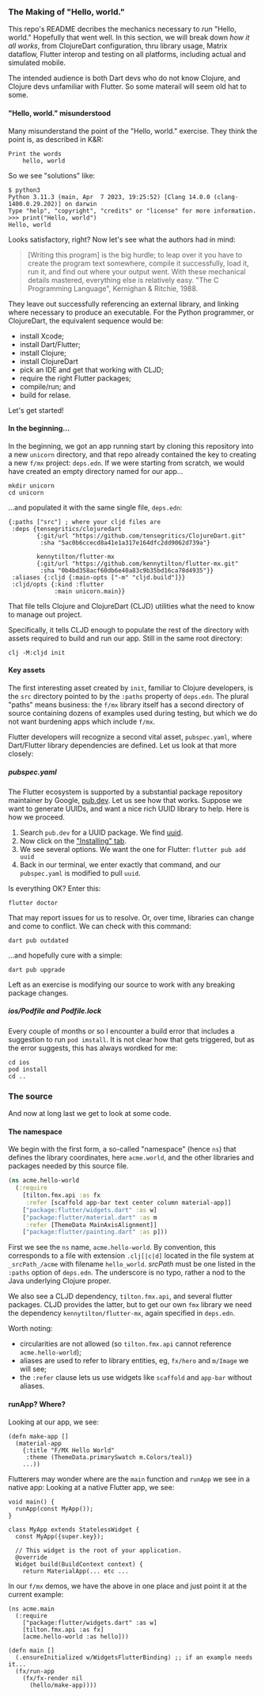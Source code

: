 ### The Making of "Hello, world."
This repo's README decribes the mechanics necessary to _run_ "Hello, world." Hopefully that went well. In this section, we will break down _how it all works_, from ClojureDart configuration, thru library usage, Matrix dataflow, Flutter interop and testing on all platforms, including actual and simulated mobile.

The intended audience is both Dart devs who do not know Clojure, and Clojure devs unfamiliar with Flutter. So some materail will seem old hat to some.

#### "Hello, world." misunderstood
Many misunderstand the point of the "Hello, world." exercise. They think the point is, as described in K&R:
```
Print the words
    hello, world
```
So we see "solutions" like:
```
$ python3
Python 3.11.3 (main, Apr  7 2023, 19:25:52) [Clang 14.0.0 (clang-1400.0.29.202)] on darwin
Type "help", "copyright", "credits" or "license" for more information.
>>> print("Hello, world")
Hello, world
```
Looks satisfactory, right? Now let's see what the authors had in mind:
> [Writing this program] is the big hurdle; to leap over it you have to create the program text somewhere, compile it successfully, load it, run it, and find out where your output went. With these mechanical details mastered, everything else is relatively easy. "The C Programming Language", Kernighan & Ritchie, 1988.

They leave out successfully referencing an external library, and linking where necessary to produce an executable. For the Python programmer, or ClojureDart, the equivalent sequence would be:
* install Xcode;
* install Dart/Flutter;
* install Clojure;
* install ClojureDart
* pick an IDE and get that working with CLJD;
* require the right Flutter packages;
* compile/run; and
* build for relase.

Let's get started!

#### In the beginning...
In the beginning, we got an app running start by cloning this repository into a new `unicorn` directory, and that repo already contained the key to creating a new `f/mx` project: `deps.edn`. If we were starting from scratch, we would have created an empty directory named for our app...
```
mkdir unicorn
cd unicorn
```
...and populated it with the same single file, `deps.edn`:
```
{:paths ["src"] ; where your cljd files are
 :deps {tensegritics/clojuredart
        {:git/url "https://github.com/tensegritics/ClojureDart.git"
         :sha "5ac0b6ccecd8a41e1a317e164dfc2dd9062d739a"}

        kennytilton/flutter-mx
        {:git/url "https://github.com/kennytilton/flutter-mx.git"
         :sha "0b4bd358acf60db6e40a83c9b35bd16ca78d4935"}}
 :aliases {:cljd {:main-opts ["-m" "cljd.build"]}}
 :cljd/opts {:kind :flutter
             :main unicorn.main}}
```
That file tells Clojure and ClojureDart (CLJD) utilities what the need to know to manage out project.

Specifically, it tells CLJD enough to populate the rest of the directory with assets required to build and run our app. Still in the same root directory:
```
clj -M:cljd init
```
#### Key assets
The first interesting asset created by `init`, familiar to Clojure developers, is the `src` directory pointed to by the `:paths` property of `deps.edn`. The plural "paths" means business: the `f/mx` library itself has a second directory of source containing dozens of examples used during testing, but which we do not want burdening apps which include `f/mx`.

Flutter developers will recognize a second vital asset, `pubspec.yaml`, where Dart/Flutter library dependencies are defined. Let us look at that more closely:

##### pubspec.yaml
The Flutter ecosystem is supported by a substantial package repository maintainer by Google, [pub.dev](https://pub.dev/). Let us see how that works. Suppose we want to generate UUIDs, and want a nice rich UUID library to help. Here is how we proceed.

1. Search `pub.dev` for a UUID package. We find [uuid](https://pub.dev/packages/uuid).
2. Now click on the ["Installing" tab](https://pub.dev/packages/uuid/install).
3. We see several options. We want the one for Flutter:
   ```flutter pub add uuid```
4. Back in our terminal, we enter exactly that command, and our `pubspec.yaml` is modified to pull `uuid`.

Is everything OK? Enter this:
```
flutter doctor
```
That may report issues for us to resolve. Or, over time, libraries can change and come to conflict. We can check with this command:
```
dart pub outdated
```
...and hopefully cure with a simple:
```
dart pub upgrade
```
Left as an exercise is modifying our source to work with any breaking package changes.

##### ios/Podfile and Podfile.lock
Every couple of months or so I encounter a build error that includes a suggestion to run `pod imstall`. It is not clear how that gets triggered, but as the error suggests, this has always wordked for me:
```
cd ios
pod install
cd ..
```
### The source
And now at long last we get to look at some code. 

#### The namespace
We begin with the first form, a so-called "namespace" (hence `ns`) that defines the library coordinates, here `acme.world`, and the other libraries and packages needed by this source file.

```clojure
(ns acme.hello-world
  (:require
    [tilton.fmx.api :as fx
     :refer [scaffold app-bar text center column material-app]]
    ["package:flutter/widgets.dart" :as w]
    ["package:flutter/material.dart" :as m
     :refer [ThemeData MainAxisAlignment]]
    ["package:flutter/painting.dart" :as p]))
```
First we see the `ns` name, `acme.hello-world`. By convention, this corresponds to a file with extension `.clj[|c|d]` located in the file system at `_srcPath_/acme` with filename `hello_world`. _srcPath_ must be one listed in the `:paths` option of `deps.edn`. The underscore is no typo, rather a nod to the Java underlying Clojure proper.

We also see a CLJD dependency, `tilton.fmx.api`, and several flutter packages. CLJD provides the latter, but to get our own `fmx` library we need the dependency `kennytilton/flutter-mx`, again specified in `deps.edn`.

Worth noting:
* circularities are not allowed (so `tilton.fmx.api` cannot reference `acme.hello-world`);
* aliases are used to refer to library entities, eg, `fx/hero` and `m/Image` we will see;
* the `:refer` clause lets us use widgets like `scaffold` and `app-bar` without aliases.

#### runApp? Where?
Looking at our app, we see:
```
(defn make-app []
  (material-app 
    {:title "F/MX Hello World"
     :theme (ThemeData.primarySwatch m.Colors/teal)}
    ...))
```
Flutterers may wonder where are the `main` function and `runApp` we see in a native app:
Looking at a native Flutter app, we see:
```
void main() {
  runApp(const MyApp());
}

class MyApp extends StatelessWidget {
  const MyApp({super.key});

  // This widget is the root of your application.
  @override
  Widget build(BuildContext context) {
    return MaterialApp(... etc ...
```
In our `f/mx` demos, we have the above in one place and just point it at the current example:
```
(ns acme.main
  (:require
    ["package:flutter/widgets.dart" :as w]
    [tilton.fmx.api :as fx]
    [acme.hello-world :as hello]))

(defn main []
  (.ensureInitialized w/WidgetsFlutterBinding) ;; if an example needs it...
  (fx/run-app
    (fx/fx-render nil
      (hello/make-app))))
```


